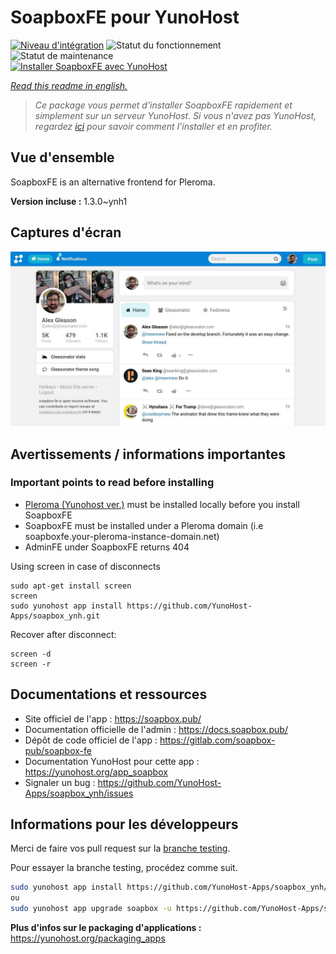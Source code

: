 <!--
N.B.: This README was automatically generated by https://github.com/YunoHost/apps/tree/master/tools/README-generator
It shall NOT be edited by hand.
-->

# SoapboxFE pour YunoHost

[![Niveau d'intégration](https://dash.yunohost.org/integration/soapbox.svg)](https://dash.yunohost.org/appci/app/soapbox) ![Statut du fonctionnement](https://ci-apps.yunohost.org/ci/badges/soapbox.status.svg) ![Statut de maintenance](https://ci-apps.yunohost.org/ci/badges/soapbox.maintain.svg)  
[![Installer SoapboxFE avec YunoHost](https://install-app.yunohost.org/install-with-yunohost.svg)](https://install-app.yunohost.org/?app=soapbox)

*[Read this readme in english.](./README.md)*

> *Ce package vous permet d'installer SoapboxFE rapidement et simplement sur un serveur YunoHost.
Si vous n'avez pas YunoHost, regardez [ici](https://yunohost.org/#/install) pour savoir comment l'installer et en profiter.*

## Vue d'ensemble

SoapboxFE is an alternative frontend for Pleroma.


**Version incluse :** 1.3.0~ynh1

## Captures d'écran

![Capture d'écran de SoapboxFE](./doc/screenshots/screenshot.jpg)

## Avertissements / informations importantes

### Important points to read before installing

- [Pleroma (Yunohost ver.)](https://github.com/YunoHost-Apps/pleroma_ynh) must be installed locally before you install SoapboxFE
- SoapboxFE must be installed under a Pleroma domain (i.e soapboxfe.your-pleroma-instance-domain.net)
- AdminFE under SoapboxFE returns 404

Using screen in case of disconnects

``` 
sudo apt-get install screen
screen
sudo yunohost app install https://github.com/YunoHost-Apps/soapbox_ynh.git
```
Recover after disconnect:
```
screen -d
screen -r
```

## Documentations et ressources

* Site officiel de l'app : <https://soapbox.pub/>
* Documentation officielle de l'admin : <https://docs.soapbox.pub/>
* Dépôt de code officiel de l'app : <https://gitlab.com/soapbox-pub/soapbox-fe>
* Documentation YunoHost pour cette app : <https://yunohost.org/app_soapbox>
* Signaler un bug : <https://github.com/YunoHost-Apps/soapbox_ynh/issues>

## Informations pour les développeurs

Merci de faire vos pull request sur la [branche testing](https://github.com/YunoHost-Apps/soapbox_ynh/tree/testing).

Pour essayer la branche testing, procédez comme suit.

``` bash
sudo yunohost app install https://github.com/YunoHost-Apps/soapbox_ynh/tree/testing --debug
ou
sudo yunohost app upgrade soapbox -u https://github.com/YunoHost-Apps/soapbox_ynh/tree/testing --debug
```

**Plus d'infos sur le packaging d'applications :** <https://yunohost.org/packaging_apps>
